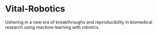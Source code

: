 # Vital-Robotics
Ushering in a new era of breakthroughs and reproducibility in biomedical research using machine learning with robotics.
